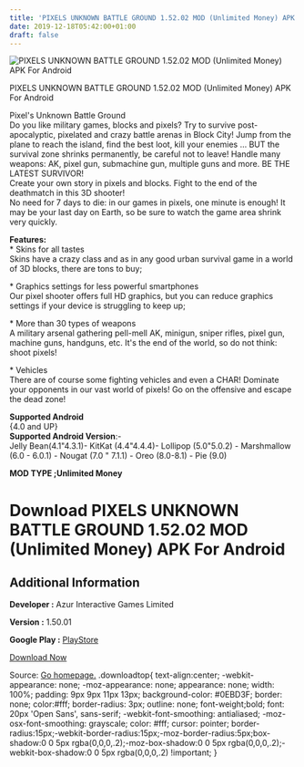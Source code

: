 ```yaml
---
title: 'PIXELS UNKNOWN BATTLE GROUND 1.52.02 MOD (Unlimited Money) APK For Android'
date: 2019-12-18T05:42:00+01:00
draft: false
---
```


![PIXELS UNKNOWN BATTLE GROUND 1.52.02 MOD (Unlimited Money) APK For Android](https://i0.wp.com/apkhome.net/wp-content/uploads/2019/11/PIXELS-UNKNOWN-BATTLE-GROUND.jpg "PIXELS UNKNOWN BATTLE GROUND 1.52.02 MOD (Unlimited Money) APK For Android")

  

PIXELS UNKNOWN BATTLE GROUND 1.52.02 MOD (Unlimited Money) APK For Android

Pixel's Unknown Battle Ground  
Do you like military games, blocks and pixels? Try to survive post-apocalyptic, pixelated and crazy battle arenas in Block City! Jump from the plane to reach the island, find the best loot, kill your enemies ... BUT the survival zone shrinks permanently, be careful not to leave! Handle many weapons: AK, pixel gun, submachine gun, multiple guns and more. BE THE LATEST SURVIVOR!  
Create your own story in pixels and blocks. Fight to the end of the deathmatch in this 3D shooter!  
No need for 7 days to die: in our games in pixels, one minute is enough! It may be your last day on Earth, so be sure to watch the game area shrink very quickly.

**Features:**  
\* Skins for all tastes  
Skins have a crazy class and as in any good urban survival game in a world of 3D blocks, there are tons to buy;

\* Graphics settings for less powerful smartphones  
Our pixel shooter offers full HD graphics, but you can reduce graphics settings if your device is struggling to keep up;

\* More than 30 types of weapons  
A military arsenal gathering pell-mell AK, minigun, sniper rifles, pixel gun, machine guns, handguns, etc. It's the end of the world, so do not think: shoot pixels!

\* Vehicles  
There are of course some fighting vehicles and even a CHAR! Dominate your opponents in our vast world of pixels! Go on the offensive and escape the dead zone!

**Supported Android**  
{4.0 and UP}  
**Supported Android Version**:-  
Jelly Bean(4.1"4.3.1)- KitKat (4.4"4.4.4)- Lollipop (5.0"5.0.2) - Marshmallow (6.0 - 6.0.1) - Nougat (7.0 " 7.1.1) - Oreo (8.0-8.1) - Pie (9.0)

**MOD TYPE ;Unlimited Money**

Download PIXELS UNKNOWN BATTLE GROUND 1.52.02 MOD (Unlimited Money) APK For Android
===================================================================================

Additional Information
----------------------

**Developer :** Azur Interactive Games Limited

**Version :** 1.50.01

**Google Play :** [PlayStore](https://play.google.com/store/apps/details?id=com.azurgames.BattleGroundRoyale)

  

[Download Now](https://store4app.co/post/pixels-unknown-battle-ground-1-52-02-mod-unlimited-money-apk-for-android_1574518555)

  
Source: [Go homepage.](https://store4app.co/post/pixels-unknown-battle-ground-1-52-02-mod-unlimited-money-apk-for-android_1574518555) .downloadtop{ text-align:center; -webkit-appearance: none; -moz-appearance: none; appearance: none; width: 100%; padding: 9px 9px 11px 13px; background-color: #0EBD3F; border: none; color:#fff; border-radius: 3px; outline: none; font-weight;bold; font: 20px 'Open Sans', sans-serif; -webkit-font-smoothing: antialiased; -moz-osx-font-smoothing: grayscale; color: #fff; cursor: pointer; border-radius:15px;-webkit-border-radius:15px;-moz-border-radius:5px;box-shadow:0 0 5px rgba(0,0,0,.2);-moz-box-shadow:0 0 5px rgba(0,0,0,.2);-webkit-box-shadow:0 0 5px rgba(0,0,0,.2) !important; }